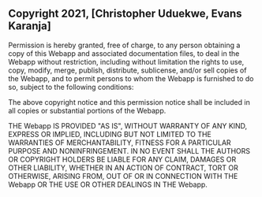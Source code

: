 ## Copyright 2021, [Christopher Uduekwe, Evans Karanja]

Permission is hereby granted, free of charge, to any person obtaining a copy of this Webapp and associated documentation files, to deal in the Webapp without restriction, including without limitation the rights to use, copy, modify, merge, publish, distribute, sublicense, and/or sell copies of the Webapp, and to permit persons to whom the Webapp is furnished to do so, subject to the following conditions:

The above copyright notice and this permission notice shall be included in all copies or substantial portions of the Webapp.

THE Webapp IS PROVIDED "AS IS", WITHOUT WARRANTY OF ANY KIND, EXPRESS OR IMPLIED, INCLUDING BUT NOT LIMITED TO THE WARRANTIES OF MERCHANTABILITY, FITNESS FOR A PARTICULAR PURPOSE AND NONINFRINGEMENT. IN NO EVENT SHALL THE AUTHORS OR COPYRIGHT HOLDERS BE LIABLE FOR ANY CLAIM, DAMAGES OR OTHER LIABILITY, WHETHER IN AN ACTION OF CONTRACT, TORT OR OTHERWISE, ARISING FROM, OUT OF OR IN CONNECTION WITH THE Webapp OR THE USE OR OTHER DEALINGS IN THE Webapp.
